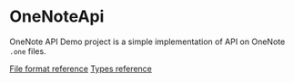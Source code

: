 # OneNoteApi
OneNote API Demo project is a simple implementation of API on OneNote `.one` files.

[File format reference](http://download.microsoft.com/download/2/4/8/24862317-78F0-4C4B-B355-C7B2C1D997DB/[MS-ONESTORE].pdf)
[Types reference](http://download.microsoft.com/download/2/4/8/24862317-78F0-4C4B-B355-C7B2C1D997DB/[MS-ONE].pdf)